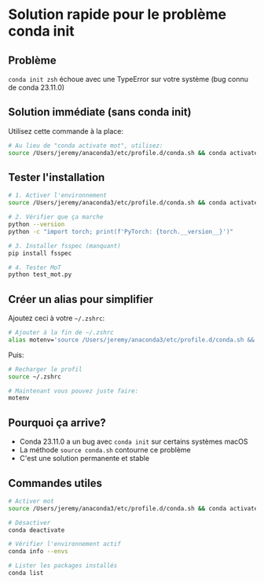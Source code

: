 # Solution rapide pour le problème conda init

## Problème
`conda init zsh` échoue avec une TypeError sur votre système (bug connu de conda 23.11.0)

## Solution immédiate (sans conda init)

Utilisez cette commande à la place:

```bash
# Au lieu de "conda activate mot", utilisez:
source /Users/jeremy/anaconda3/etc/profile.d/conda.sh && conda activate mot
```

## Tester l'installation

```bash
# 1. Activer l'environnement
source /Users/jeremy/anaconda3/etc/profile.d/conda.sh && conda activate mot

# 2. Vérifier que ça marche
python --version
python -c "import torch; print(f'PyTorch: {torch.__version__}')"

# 3. Installer fsspec (manquant)
pip install fsspec

# 4. Tester MoT
python test_mot.py
```

## Créer un alias pour simplifier

Ajoutez ceci à votre `~/.zshrc`:

```bash
# Ajouter à la fin de ~/.zshrc
alias motenv='source /Users/jeremy/anaconda3/etc/profile.d/conda.sh && conda activate mot'
```

Puis:
```bash
# Recharger le profil
source ~/.zshrc

# Maintenant vous pouvez juste faire:
motenv
```

## Pourquoi ça arrive?

- Conda 23.11.0 a un bug avec `conda init` sur certains systèmes macOS
- La méthode `source conda.sh` contourne ce problème
- C'est une solution permanente et stable

## Commandes utiles

```bash
# Activer mot
source /Users/jeremy/anaconda3/etc/profile.d/conda.sh && conda activate mot

# Désactiver
conda deactivate

# Vérifier l'environnement actif
conda info --envs

# Lister les packages installés
conda list
